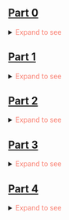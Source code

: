 <h2><a href="https://github.com/boolYikes/fsopen/tree/main/Part00">Part 0</a></h2>
<details>
    <summary><span style="color:salmon">Expand to see</span></summary>
    <ul>
        <li>Ex01</li>
        <li>Ex02</li>
        <li>Ex03</li>
        <li><a href="https://github.com/boolYikes/fsopen/blob/main/Part00/ex04.md">Ex04</a></li>
        <li><a href="https://github.com/boolYikes/fsopen/blob/main/Part00/ex05.md">Ex05</a></li>
        <li><a href="https://github.com/boolYikes/fsopen/blob/main/Part00/ex06.md">Ex06</a></li>
    </ul>
</details>
<h2><a href="https://github.com/boolYikes/fsopen/tree/main/Part01">Part 1</a></h2>
<details>
    <summary><span style="color:salmon">Expand to see</span></summary>
    <ul>
        <li><a href="https://github.com/boolYikes/fsopen/tree/main/Part01/courseinfo/README.md">Ex1.1-1.5 course info</a></li>
        <li><a href="https://github.com/boolYikes/fsopen/tree/main/Part01/unicafe/README.md">Ex1.6-1.11 unicafe</a></li>
        <li><a href="https://github.com/boolYikes/fsopen/tree/main/Part01/anecdotes/README.md">Ex1.12-1.14 anecdote</a></li>
    </ul>
</details>
<h2><a href="https://github.com/boolYikes/fsopen/tree/main/Part02">Part 2</a></h2>
<details>
    <summary><span style="color:salmon">Expand to see</span></summary>
    <ul>
        <li><a href="https://github.com/boolYikes/fsopen/tree/main/Part02/courseinfo_continued">Ex2.1-2.5 course info continued</a></li>
        <li><a href="https://github.com/boolYikes/fsopen/tree/main/Part02/phonebook">Ex2.6-2.11 phonebook</a></li>
        <li><a href="https://github.com/boolYikes/fsopen/tree/main/Part02/phonebook">Ex2.12-2.17 phonebook</a></li>
        <li><a href="https://github.com/boolYikes/fsopen/tree/main/Part02/data_for_countries">Ex2.18-2.20 data for countries</a></li>
    </ul>
</details>
<h2><a href="https://github.com/boolYikes/fsopen/tree/main/Part03">Part 3</a></h2>
<details>
    <summary><span style="color:salmon">Expand to see</span></summary>
    <ul>
        <li><a href="https://github.com/boolYikes/fsopen/tree/main/Part03/phonebook_backend">Ex3.1-3.6 phonebook backend</a></li>
        <li><a href="https://github.com/boolYikes/fsopen/tree/main/Part03/phonebook_backend">Ex3.7-3.8 phonebook backend</a></li>
        <li><a href="https://github.com/boolYikes/fsopen/tree/main/Part03/phonebook_backend">Ex3.9-3.11 phonebook online</a></li>
        <li><a href="https://github.com/boolYikes/fsopen/tree/main/Part03/phonebook_backend/mongo.js">Ex3.12 phonebook database</a></li>
        <li><a href="https://github.com/boolYikes/fsopen/tree/main/Part03/phonebook_backend">Ex3.13-3.14 phonebook database</a></li>
        <li><a href="https://github.com/boolYikes/fsopen/tree/main/Part03/phonebook_backend">Ex3.15-3.18 phonebook database</a></li>
        <li><a href="https://github.com/boolYikes/fsopen/tree/main/Part03/phonebook_backend">Ex3.19-3.21 phonebook database</a></li>
        <li><a href="https://github.com/boolYikes/fsopen/tree/main/Part03/phonebook_backend">Ex3.22 phonebook eslint</a></li>
    </ul>
</details>
<h2><a href="https://github.com/boolYikes/fsopen/tree/main/Part04">Part 4</a></h2>
<details>
    <summary><span style="color:salmon">Expand to see</span></summary>
    <ul>
        <li><a href="https://github.com/boolYikes/fsopen/tree/main/Part04/blogList">Ex4.1-4.2 blog list</a></li>
        <li><a href="https://github.com/boolYikes/fsopen/tree/main/Part04/blogList">Ex4.3-4.7 blog list</a></li>
        <li><a href="https://github.com/boolYikes/fsopen/tree/main/Part04/blogList">Ex4.8-4.12 blog list tests</a></li>
        <li><a href="https://github.com/boolYikes/fsopen/tree/main/Part04/blogList">Ex4.13-4.14 blog list expansions</a></li>
        <li><a href="https://github.com/boolYikes/fsopen/tree/main/Part04/blogList">Ex4.15-4.23 blog list expansions</a></li>
    </ul>
</details>